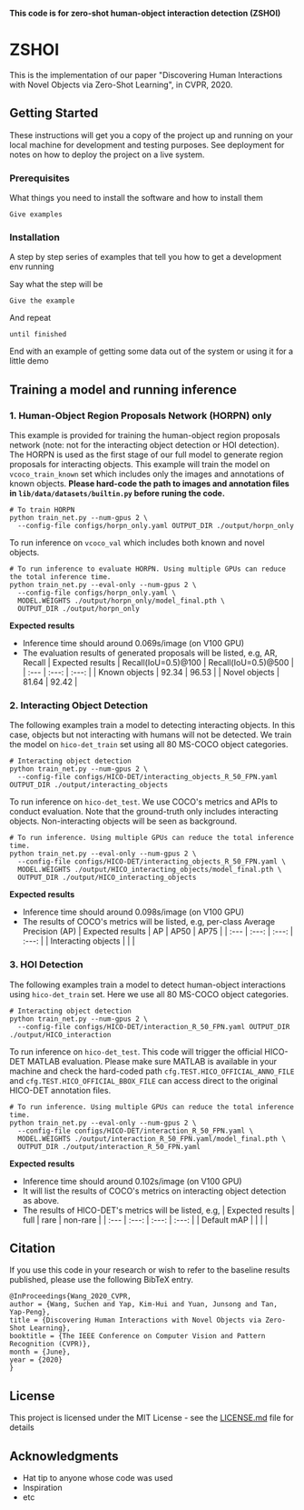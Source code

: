 **This code is for zero-shot human-object interaction detection (ZSHOI)**
# ZSHOI

This is the implementation of our paper "Discovering Human Interactions with Novel Objects via Zero-Shot Learning", in CVPR, 2020.

## Getting Started

These instructions will get you a copy of the project up and running on your local machine for development and testing purposes. See deployment for notes on how to deploy the project on a live system.

### Prerequisites

What things you need to install the software and how to install them

```
Give examples
```

### Installation

A step by step series of examples that tell you how to get a development env running

Say what the step will be

```
Give the example
```

And repeat

```
until finished
```

End with an example of getting some data out of the system or using it for a little demo

## Training a model and running inference

### 1. Human-Object Region Proposals Network (HORPN) only
This example is provided for training the human-object region proposals network (note: not for the interacting object detection or HOI detection). The HORPN is used as the first stage of our full model to generate region proposals for interacting objects. This example will train the model on `vcoco_train_known` set which includes only the images and annotations of known objects. **Please hard-code the path to images and annotation files in `lib/data/datasets/builtin.py` before runing the code.**

```
# To train HORPN
python train_net.py --num-gpus 2 \
  --config-file configs/horpn_only.yaml OUTPUT_DIR ./output/horpn_only
```

To run inference on `vcoco_val` which includes both known and novel objects.

```
# To run inference to evaluate HORPN. Using multiple GPUs can reduce the total inference time.
python train_net.py --eval-only --num-gpus 2 \
  --config-file configs/horpn_only.yaml \
  MODEL.WEIGHTS ./output/horpn_only/model_final.pth \
  OUTPUT_DIR ./output/horpn_only
```

**Expected results**
- Inference time should around 0.069s/image (on V100 GPU)
- The evaluation results of generated proposals will be listed, e.g, AR, Recall
    | Expected results | Recall(IoU=0.5)@100 | Recall(IoU=0.5)@500 |
    | :--- | :---: | :---: |
    | Known objects | 92.34 | 96.53 |
    | Novel objects | 81.64 | 92.42 |

### 2. Interacting Object Detection
The following examples train a model to detecting interacting objects. In this case, objects but not interacting with humans will not be detected. We train the model on `hico-det_train` set using all 80 MS-COCO object categories.

```
# Interacting object detection
python train_net.py --num-gpus 2 \
  --config-file configs/HICO-DET/interacting_objects_R_50_FPN.yaml OUTPUT_DIR ./output/interacting_objects
```

To run inference on `hico-det_test`. We use COCO's metrics and APIs to conduct evaluation. Note that the ground-truth only includes interacting objects. Non-interacting objects will be seen as background.

```
# To run inference. Using multiple GPUs can reduce the total inference time.
python train_net.py --eval-only --num-gpus 2 \
  --config-file configs/HICO-DET/interacting_objects_R_50_FPN.yaml \
  MODEL.WEIGHTS ./output/HICO_interacting_objects/model_final.pth \
  OUTPUT_DIR ./output/HICO_interacting_objects
```

**Expected results**
- Inference time should around 0.098s/image (on V100 GPU)
- The results of COCO's metrics will be listed, e.g, per-class Average Precision (AP)
    | Expected results | AP | AP50 | AP75 |
    | :--- | :---: | :---: | :---: |
    | Interacting objects |  |  |

### 3. HOI Detection
The following examples train a model to detect human-object interactions using `hico-det_train` set. Here we use all 80 MS-COCO object categories.

```
# Interacting object detection
python train_net.py --num-gpus 2 \
  --config-file configs/HICO-DET/interaction_R_50_FPN.yaml OUTPUT_DIR ./output/HICO_interaction
```

To run inference on `hico-det_test`. This code will trigger the official HICO-DET MATLAB evaluation. Please make sure MATLAB is available in your machine and check the hard-coded path `cfg.TEST.HICO_OFFICIAL_ANNO_FILE` and `cfg.TEST.HICO_OFFICIAL_BBOX_FILE` can access direct to the original HICO-DET annotation files.

```
# To run inference. Using multiple GPUs can reduce the total inference time.
python train_net.py --eval-only --num-gpus 2 \
  --config-file configs/HICO-DET/interaction_R_50_FPN.yaml \
  MODEL.WEIGHTS ./output/interaction_R_50_FPN.yaml/model_final.pth \
  OUTPUT_DIR ./output/interaction_R_50_FPN.yaml
```

**Expected results**
- Inference time should around 0.102s/image (on V100 GPU)
- It will list the results of COCO's metrics on interacting object detection as above.
- The results of HICO-DET's metrics will be listed, e.g,
    | Expected results |  full   |   rare   |  non-rare |
    | :--- | :---: | :---: | :---: |
    | Default mAP |  |  | |

## Citation
If you use this code in your research or wish to refer to the baseline results published, please use the following BibTeX entry.
```
@InProceedings{Wang_2020_CVPR,
author = {Wang, Suchen and Yap, Kim-Hui and Yuan, Junsong and Tan, Yap-Peng},
title = {Discovering Human Interactions with Novel Objects via Zero-Shot Learning},
booktitle = {The IEEE Conference on Computer Vision and Pattern Recognition (CVPR)},
month = {June},
year = {2020}
}
```

## License

This project is licensed under the MIT License - see the [LICENSE.md](LICENSE.md) file for details

## Acknowledgments

* Hat tip to anyone whose code was used
* Inspiration
* etc
